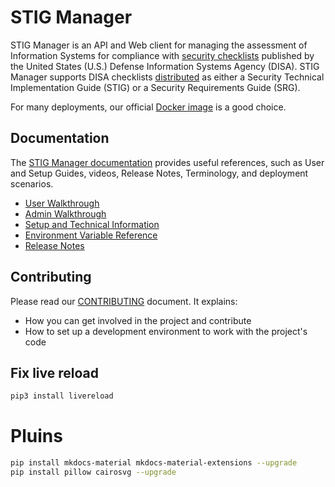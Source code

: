 # STIG Manager

STIG Manager is an API and Web client for managing the assessment of Information Systems for compliance with [security checklists](https://public.cyber.mil/stigs/) published by the United States (U.S.) Defense Information Systems Agency (DISA). STIG Manager supports DISA checklists [distributed](https://public.cyber.mil/stigs/downloads/) as either a Security Technical Implementation Guide (STIG) or a Security Requirements Guide (SRG).

For many deployments, our official [Docker image](https://hub.docker.com/r/nuwcdivnpt/stig-manager) is a good choice.

## Documentation

The [STIG Manager documentation](https://stig-manager.readthedocs.io/en/latest/index.html) provides useful references, such as User and Setup Guides, videos, Release Notes, Terminology,  and deployment scenarios.
* [User Walkthrough](https://stig-manager.readthedocs.io/en/latest/user-guide/user-quickstart.html)
* [Admin Walkthrough](https://stig-manager.readthedocs.io/en/latest/admin-guide/admin-quickstart.html)
* [Setup and Technical Information](https://stig-manager.readthedocs.io/en/latest/installation-and-setup/installation-and-setup.html)
* [Environment Variable Reference](https://stig-manager.readthedocs.io/en/latest/installation-and-setup/environment-variables.html)
* [Release Notes](https://github.com/NUWCDIVNPT/stig-manager/blob/main/release-notes.rst)



## Contributing

Please read our [CONTRIBUTING](CONTRIBUTING.md) document. It explains:
- How you can get involved in the project and contribute
- How to set up a development environment to work with the project's code 


## Fix live reload
``` sh
pip3 install livereload
```

# Pluins

``` sh
pip install mkdocs-material mkdocs-material-extensions --upgrade
pip install pillow cairosvg --upgrade

```